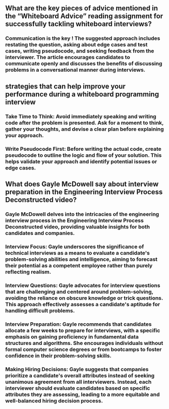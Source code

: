 ## What are the key pieces of advice mentioned in the “Whiteboard Advice” reading assignment for successfully tackling whiteboard interviews?

### Communication is the key ! The suggested approach includes restating the question, asking about edge cases and test cases, writing pseudocode, and seeking feedback from the interviewer. The article encourages candidates to communicate openly and discusses the benefits of discussing problems in a conversational manner during interviews.

## strategies that can help improve your performance during a whiteboard programming interview

### Take Time to Think: Avoid immediately speaking and writing code after the problem is presented. Ask for a moment to think, gather your thoughts, and devise a clear plan before explaining your approach.

### Write Pseudocode First: Before writing the actual code, create pseudocode to outline the logic and flow of your solution. This helps validate your approach and identify potential issues or edge cases.

## What does Gayle McDowell say about interview preparation in the Engineering Interview Process Deconstructed video?

### Gayle McDowell delves into the intricacies of the engineering interview process in the Engineering Interview Process Deconstructed video, providing valuable insights for both candidates and companies.

### Interview Focus: Gayle underscores the significance of technical interviews as a means to evaluate a candidate's problem-solving abilities and intelligence, aiming to forecast their potential as a competent employee rather than purely reflecting realism.

### Interview Questions: Gayle advocates for interview questions that are challenging and centered around problem-solving, avoiding the reliance on obscure knowledge or trick questions. This approach effectively assesses a candidate's aptitude for handling difficult problems.

### Interview Preparation: Gayle recommends that candidates allocate a few weeks to prepare for interviews, with a specific emphasis on gaining proficiency in fundamental data structures and algorithms. She encourages individuals without formal computer science degrees or from bootcamps to foster confidence in their problem-solving skills.

### Making Hiring Decisions: Gayle suggests that companies prioritize a candidate's overall attributes instead of seeking unanimous agreement from all interviewers. Instead, each interviewer should evaluate candidates based on specific attributes they are assessing, leading to a more equitable and well-balanced hiring decision process.